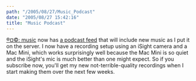 ```yaml
---
path: "/2005/08/27/Music_Podcast" 
date: "2005/08/27 15:42:16" 
title: "Music Podcast" 
---
```

<p><a href="http://music.randomchaos.com/">&#174;&#x00A4;&#169;: music</a> now has <a href="http://music.randomchaos.com/feed/">a podcast feed</a> that will include new music as I put it on the server. I now have a recording setup using an iSight camera and a Mac Mini, which works surprisingly well because the Mac Mini is so quiet and the iSight's mic is much better than one might expect. So if you subscribe now, you'll get my new not-terrible-quality recordings when I start making them over the next few weeks.</p>